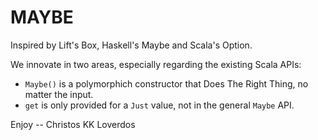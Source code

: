 MAYBE
=====

Inspired by Lift's Box, Haskell's Maybe and Scala's Option.

We innovate in two areas, especially regarding the existing Scala APIs:

* `Maybe()` is a polymorphich constructor that Does The Right Thing, no matter the input.
* `get` is only provided for a `Just` value, not in the general `Maybe` API.


Enjoy
 -- Christos KK Loverdos

